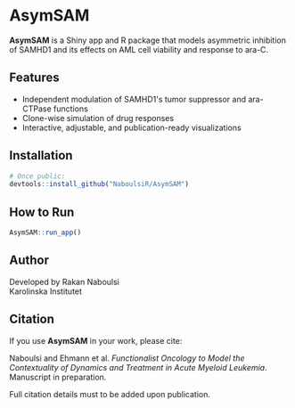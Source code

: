 # AsymSAM

**AsymSAM** is a Shiny app and R package that models asymmetric inhibition of SAMHD1 and its effects on AML cell viability and response to ara-C.

## Features

- Independent modulation of SAMHD1's tumor suppressor and ara-CTPase functions
- Clone-wise simulation of drug responses
- Interactive, adjustable, and publication-ready visualizations

## Installation

```r
# Once public:
devtools::install_github("NaboulsiR/AsymSAM")
```

## How to Run

```r
AsymSAM::run_app()
```

## Author

Developed by Rakan Naboulsi  
Karolinska Institutet

## Citation

If you use **AsymSAM** in your work, please cite:

Naboulsi and Ehmann et al. *Functionalist Oncology to Model the Contextuality of Dynamics and Treatment in Acute Myeloid Leukemia*.  
Manuscript in preparation.

Full citation details must to be added upon publication.
